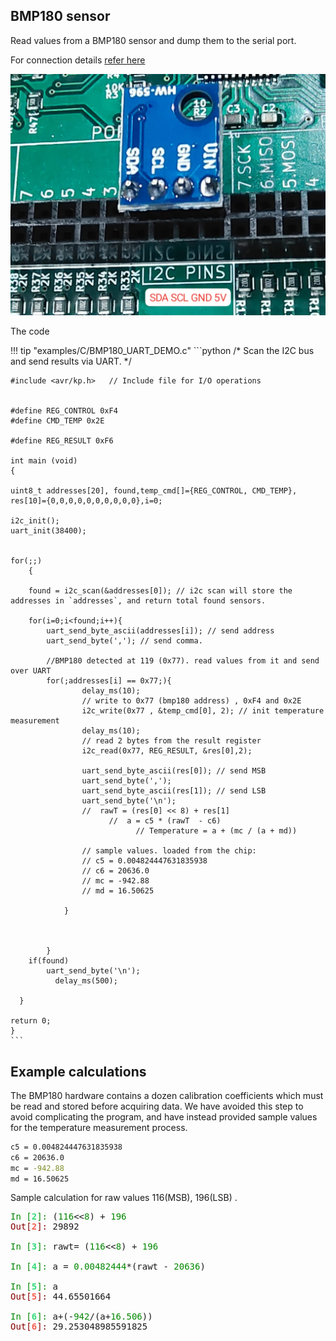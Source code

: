 ## BMP180 sensor

 Read values from a BMP180 sensor and dump them to the serial port.

For connection details [refer here](/programming/i2c)

![Screenshot](../images/ide/bmpconn.jpeg)


The code

!!! tip "examples/C/BMP180_UART_DEMO.c"
	```python
	/*
	Scan the I2C bus and send results via UART.
	*/
	
	#include <avr/kp.h>   // Include file for I/O operations
	
	
	#define REG_CONTROL 0xF4
	#define CMD_TEMP 0x2E
	
	#define REG_RESULT 0xF6
	
	int main (void)
	{
	
	uint8_t addresses[20], found,temp_cmd[]={REG_CONTROL, CMD_TEMP}, res[10]={0,0,0,0,0,0,0,0,0,0},i=0;
	
	i2c_init();
	uart_init(38400);
	
	
	for(;;)
	    {
	
		found = i2c_scan(&addresses[0]); // i2c scan will store the addresses in `addresses`, and return total found sensors.
	
		for(i=0;i<found;i++){	
			uart_send_byte_ascii(addresses[i]); // send address
			uart_send_byte(','); // send comma.
	
			//BMP180 detected at 119 (0x77). read values from it and send over UART
			for(;addresses[i] == 0x77;){
					delay_ms(10);
					// write to 0x77 (bmp180 address) , 0xF4 and 0x2E
					i2c_write(0x77 , &temp_cmd[0], 2); // init temperature measurement
					delay_ms(10);
					// read 2 bytes from the result register
					i2c_read(0x77, REG_RESULT, &res[0],2);
	
					uart_send_byte_ascii(res[0]); // send MSB
					uart_send_byte(',');
					uart_send_byte_ascii(res[1]); // send LSB
					uart_send_byte('\n');
					//  rawT = (res[0] << 8) + res[1]
				          //  a = c5 * (rawT  - c6)
	                            // Temperature = a + (mc / (a + md))
	
					// sample values. loaded from the chip: 
					// c5 = 0.004824447631835938 
					// c6 = 20636.0 
					// mc = -942.88
					// md = 16.50625
	
				}
	
			
	
			}
		if(found)
			uart_send_byte('\n');
	          delay_ms(500);
	
	  }
	
	return 0;
	}
	```

## Example calculations

The BMP180 hardware contains a dozen calibration coefficients which must be read and stored before acquiring data.
We have avoided this step to avoid complicating the program, and have instead provided sample values for the
temperature measurement process.

```bash
c5 = 0.004824447631835938 
c6 = 20636.0 
mc = -942.88
md = 16.50625
```

Sample calculation for raw values 116(MSB), 196(LSB) . 

<pre><font color="#008700">In [</font><font color="#33DA7A"><b>2</b></font><font color="#008700">]: </font>(<font color="#008700">116</font>&lt;&lt;<font color="#008700">8</font>) + <font color="#008700">196</font>
<font color="#870000">Out[</font><font color="#F66151"><b>2</b></font><font color="#870000">]: </font>29892

<font color="#008700">In [</font><font color="#33DA7A"><b>3</b></font><font color="#008700">]: </font>rawt= (<font color="#008700">116</font>&lt;&lt;<font color="#008700">8</font>) + <font color="#008700">196</font>

<font color="#008700">In [</font><font color="#33DA7A"><b>4</b></font><font color="#008700">]: </font>a = <font color="#008700">0.00482444</font>*(rawt - <font color="#008700">20636</font>)

<font color="#008700">In [</font><font color="#33DA7A"><b>5</b></font><font color="#008700">]: </font>a
<font color="#870000">Out[</font><font color="#F66151"><b>5</b></font><font color="#870000">]: </font>44.65501664

<font color="#008700">In [</font><font color="#33DA7A"><b>6</b></font><font color="#008700">]: </font>a+(-<font color="#008700">942</font>/(a+<font color="#008700">16.506</font>))
<font color="#870000">Out[</font><font color="#F66151"><b>6</b></font><font color="#870000">]: </font>29.253048985591825
</pre>